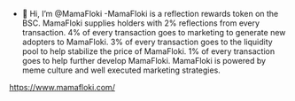 - 👋 Hi, I’m @MamaFloki
-MamaFloki is a reflection rewards token on the BSC.  MamaFloki supplies holders with 2% reflections from every transaction.  4% of every transaction goes to marketing to generate new adopters to MamaFloki.  3% of every transaction goes to the liquidity pool to help stabilize the price of MamaFloki.  1% of every transaction goes to help further develop MamaFloki.  MamaFloki is powered by meme culture and well executed marketing strategies.  


https://www.mamafloki.com/

